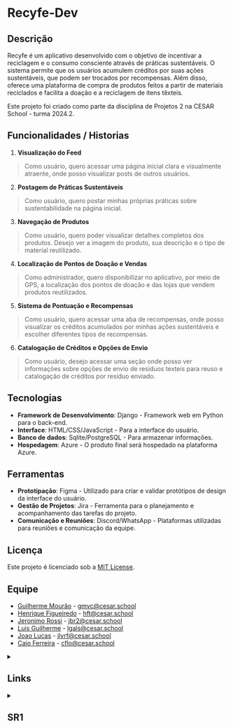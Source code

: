 # Recyfe-Dev

## Descrição

Recyfe é um aplicativo desenvolvido com o objetivo de incentivar a reciclagem e o consumo consciente através de práticas sustentáveis. O sistema permite que os usuários acumulem créditos por suas ações sustentáveis, que podem ser trocados por recompensas. Além disso, oferece uma plataforma de compra de produtos feitos a partir de materiais reciclados e facilita a doação e a reciclagem de itens têxteis.

Este projeto foi criado como parte da disciplina de Projetos 2 na CESAR School - turma 2024.2.
 
## Funcionalidades / Historias

1. **Visualização do Feed**

>Como usuário, quero acessar uma página inicial clara e visualmente atraente, onde posso visualizar posts de outros usuários.

2. **Postagem de Práticas Sustentáveis**

>Como usuário, quero postar minhas próprias práticas sobre sustentabilidade na página inicial.

3. **Navegação de Produtos**

>Como usuário, quero poder visualizar detalhes completos dos produtos. Desejo ver a imagem do produto, sua descrição e o tipo de material reutilizado.

4. **Localização de Pontos de Doação e Vendas**

>Como administrador, quero disponibilizar no aplicativo, por meio de GPS, a localização dos pontos de doação e das lojas que vendem produtos reutilizados.

5. **Sistema de Pontuação e Recompensas**

>Como usuário, quero acessar uma aba de recompensas, onde posso visualizar os créditos acumulados por minhas ações sustentáveis e escolher diferentes tipos de recompensas.

6. **Catalogação de Créditos e Opções de Envio**

>Como usuário, desejo acessar uma seção onde posso ver informações sobre opções de envio de residuos texteis para reuso e catalogação de créditos por resíduo enviado.

## Tecnologias

- **Framework de Desenvolvimento**: Django - Framework web em Python para o back-end.
- **Interface**: HTML/CSS/JavaScript - Para a interface do usuário.
- **Banco de dados**: Sqlite/PostgreSQL - Para armazenar informações.
- **Hospedagem**: Azure - O produto final será hospedado na plataforma Azure.

## Ferramentas

- **Prototipação**: Figma - Utilizado para criar e validar protótipos de design da interface do usuário.
- **Gestão de Projetos**: Jira - Ferramenta para o planejamento e acompanhamento das tarefas do projeto.
- **Comunicação e Reuniões**: Discord/WhatsApp - Plataformas utilizadas para reuniões e comunicação da equipe.

## Licença

Este projeto é licenciado sob a [MIT License](https://opensource.org/licenses/MIT).

## Equipe

- [Guilherme Mourão](https://github.com/guilhermemouraovc) - gmvc@cesar.school
- [Henrique Figueiredo](https://github.com/fthenri) - hft@cesar.school
- [Jeronimo Rossi](https://github.com/Jeraross) - jbr2@cesar.school
- [Luis Guilherme](https://github.com/luisgxlauria) - lgals@cesar.school
- [Joao Lucas](https://github.com/JRobalinho) - jlvrf@cesar.school
- [Caio Ferreira](https://github.com/CaioLira18) - cflo@cesar.school



<details>
<summary><h2>Links</h2></summary>

- [Site - Azure]()

- [Jira - Backlog](https://cesar-team-pkcqpghh.atlassian.net/jira/software/projects/SCRUM/boards/1/backlog)

- [Figma - Prototipo Lo-fi](https://www.figma.com/design/41Ibz8AEwuqGG0PivkYSAL/Prot%C3%B3tipo-baixa-fidelidade?node-id=0-1&node-type=canvas)

</details>


<details>
<summary><h2>SR1</h2></summary>

- [Screencast do Protótipo Lo-fi]()

- [Screencast do Site]()

- [Link do jira da equipe](https://cesar-team-pkcqpghh.atlassian.net/jira/software/projects/SCRUM/boards/1/backlog)

- [Analise_de_Viabilidade_Programacao_em_Par_Projeto_Django.pdf](https://github.com/user-attachments/files/17388785/Analise_de_Viabilidade_Programacao_em_Par_Projeto_Django.pdf)

- **Print Backlog**

![Captura de tela 2024-10-16 001422](https://github.com/user-attachments/assets/85b3fbb5-fec5-48c2-86d3-9d452925157d)

- **Print Issues/Bug Tracker**

![Captura de tela 2024-10-16 001519](https://github.com/user-attachments/assets/1bce1d27-25c7-48f8-ab5f-7672a40192b8)

- **Print Diagrama de Atividades do Projeto**

![image](https://github.com/user-attachments/assets/b5ff5f6b-c16d-4836-bc7e-2cefa89e0790)

</details>
